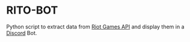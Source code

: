 # RITO-BOT

Python script to extract data from [Riot Games API](https://developer.riotgames.com/apis) and display them in a [Discord](https://discord.com) Bot.
